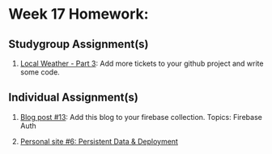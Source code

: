 # Week 17 Homework:

## Studygroup Assignment(s)
1. [Local Weather - Part 3](https://github.com/nss-nightclass-projects/local-weather):  Add more tickets to your github project and write some code.

## Individual Assignment(s)

1. [Blog post #13](https://github.com/nss-nightclass-projects/homework/blob/master/blog.md):  Add this blog to your firebase collection.  Topics: Firebase Auth

2. [Personal site #6: Persistent Data & Deployment](https://github.com/nss-nightclass-projects/personal-site-instructions/blob/master/personal-bio-site-06.md)

